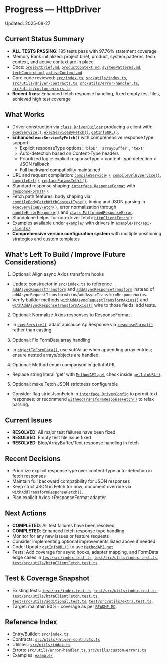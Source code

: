 # Progress — HttpDriver

Updated: 2025-08-27

## Current Status Summary
- **ALL TESTS PASSING**: 185 tests pass with 97.76% statement coverage
- Memory Bank initialized: project brief, product, system patterns, tech context, and active context are in place.
- Docs: [`projectbrief.md`](./projectbrief.md), [`productContext.md`](./productContext.md), [`systemPatterns.md`](./systemPatterns.md), [`techContext.md`](./techContext.md), [`activeContext.md`](./activeContext.md)
- Core code reviewed: [`src/index.ts`](../src/index.ts), [`src/utils/index.ts`](../src/utils/index.ts), [`src/utils/driver-contracts.ts`](../src/utils/driver-contracts.ts), [`src/utils/error-handler.ts`](../src/utils/error-handler.ts), [`src/utils/custom-errors.ts`](../src/utils/custom-errors.ts)
- **Recent fixes**: Enhanced fetch response handling, fixed empty test files, achieved high test coverage

## What Works
- Driver construction via [`class DriverBuilder`](../src/index.ts:305) producing a client with: [`execService()`](../src/index.ts:109), [`execServiceByFetch()`](../src/index.ts:164), [`getInfoURL()`](../src/index.ts:274).
- **Enhanced `execServiceByFetch()`** with comprehensive response type support:
  - Explicit responseType options: `'blob'`, `'arraybuffer'`, `'text'`
  - Auto-detection based on Content-Type headers
  - Prioritized logic: explicit responseType > content-type detection > JSON fallback
  - Full backward compatibility maintained
- URL and request compilation: [`compileService()`](../src/utils/index.ts:57), [`compileUrlByService()`](../src/utils/index.ts:84), [`compileUrl()`](../src/utils/index.ts:146), [`replaceParamsInUrl()`](../src/utils/index.ts:21).
- Standard response shaping: [`interface ResponseFormat`](../src/utils/driver-contracts.ts:95) with [`responseFormat()`](../src/utils/index.ts:112).
- Fetch path features: body shaping via [`compileBodyFetchWithContextType()`](../src/utils/index.ts:182), timing and JSON parsing in [`execServiceByFetch()`](../src/index.ts:164), error normalization through [`handleErrorResponse()`](../src/utils/error-handler.ts:41) and [`class MalformedResponseError`](../src/utils/custom-errors.ts:35).
- Standalone helper for non-driver fetch: [`httpClientFetch()`](../src/utils/index.ts:204).
- Examples available under [`example/`](../example) with drivers in [`example/src/api-clients/`](../example/src/api-clients).
- **Comprehensive version configuration system** with multiple positioning strategies and custom templates

## What's Left To Build / Improve (Future Considerations)
1) Optional: Align async Axios transform hooks
- Update constructor in [`src/index.ts`](../src/index.ts) to reference [`addAsyncRequestTransform`](../src/utils/driver-contracts.ts:40) and [`addAsyncResponseTransform`](../src/utils/driver-contracts.ts:41) instead of `addAsyncRequestTransformAxios`/`addAsyncTransformResponseAxios`.
- Verify builder methods [`withAddAsyncRequestTransformAxios()`](../src/index.ts:321) and [`withAddAsyncResponseTransformAxios()`](../src/index.ts:329) wire to those fields; add tests.

2) Optional: Normalize Axios responses to ResponseFormat
- In [`execService()`](../src/index.ts:109), adapt apisauce ApiResponse via [`responseFormat()`](../src/utils/index.ts:112) rather than casting.

3) Optional: Fix FormData array handling
- In [`objectToFormData()`](../src/utils/index.ts:325), use subValue when appending array entries; ensure nested arrays/objects are handled.

4) Optional: Method enum comparison in getInfoURL
- Replace string literal 'get' with [`MethodAPI.get`](../src/utils/driver-contracts.ts:3) check inside [`getInfoURL()`](../src/index.ts:274).

5) Optional: make Fetch JSON strictness configurable
- Consider flag strictJsonFetch in [`interface DriverConfig`](../src/utils/driver-contracts.ts:34) to permit text responses; or recommend [`withAddTransformResponseFetch()`](../src/index.ts:365) to relax parsing.

## Current Issues
- **RESOLVED**: All major test failures have been fixed
- **RESOLVED**: Empty test file issue fixed
- **RESOLVED**: Blob/ArrayBuffer/Text response handling in fetch

## Recent Decisions
- Prioritize explicit responseType over content-type auto-detection in fetch responses
- Maintain full backward compatibility for JSON responses
- Keep strict JSON in Fetch for now; document override via [`withAddTransformResponseFetch()`](../src/index.ts:365).
- Plan explicit Axios->ResponseFormat adapter.

## Next Actions
- **COMPLETED**: All test failures have been resolved
- **COMPLETED**: Enhanced fetch response type handling
- Monitor for any new issues or feature requests
- Consider implementing optional improvements listed above if needed
- Code: Update [`getInfoURL()`](../src/index.ts:274) to use [`MethodAPI.get`](../src/utils/driver-contracts.ts:3).
- Tests: Add coverage for async hooks, adapter mapping, and FormData edge cases in [`test/src/index.test.ts`](../test/src/index.test.ts), [`test/src/utils/index.test.ts`](../test/src/utils/index.test.ts), [`test/src/utils/httpClientFetch.test.ts`](../test/src/utils/httpClientFetch.test.ts).

## Test & Coverage Snapshot
- Existing tests: [`test/src/index.test.ts`](../test/src/index.test.ts), [`test/src/utils/index.test.ts`](../test/src/utils/index.test.ts), [`test/src/utils/httpClientFetch.test.ts`](../test/src/utils/httpClientFetch.test.ts), [`test/src/utils/additional.test.ts`](../test/src/utils/additional.test.ts), [`test/src/utils/extra.test.ts`](../test/src/utils/extra.test.ts).
- Target: maintain 90%+ coverage as per [`README.MD`](../README.MD).

## Reference Index
- Entry/Builder: [`src/index.ts`](../src/index.ts)
- Contracts: [`src/utils/driver-contracts.ts`](../src/utils/driver-contracts.ts)
- Utilities: [`src/utils/index.ts`](../src/utils/index.ts)
- Errors: [`src/utils/error-handler.ts`](../src/utils/error-handler.ts), [`src/utils/custom-errors.ts`](../src/utils/custom-errors.ts)
- Examples: [`example/`](../example)